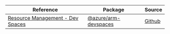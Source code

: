 | Reference | Package | Source |
|---|---|---|
|[Resource Management - Dev Spaces](arm-devspaces-readme)|[@azure/arm-devspaces](https://www.npmjs.com/package/@azure/arm-devspaces)|[Github](https://github.com/Azure/azure-sdk-for-js/blob/main/sdk/devspaces/arm-devspaces)|
